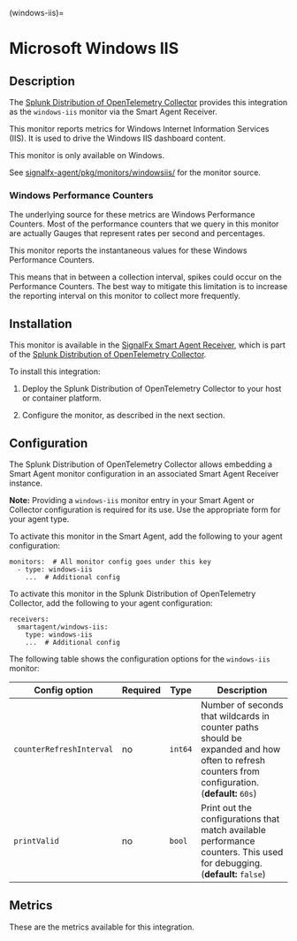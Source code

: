 (windows-iis)=

# Microsoft Windows IIS

<meta name="description" content="Documentation on the windows-iis monitor">


## Description

The [Splunk Distribution of OpenTelemetry Collector](https://github.com/signalfx/splunk-otel-collector) provides this integration as the `windows-iis` monitor via the Smart Agent Receiver.

This monitor reports metrics for Windows Internet Information Services (IIS). It is used to drive the Windows IIS dashboard content.

This monitor is only available on Windows.

See [signalfx-agent/pkg/monitors/windowsiis/](https://github.com/signalfx/signalfx-agent/tree/main/pkg/monitors/windowsiis) for the monitor source.


### Windows Performance Counters

The underlying source for these metrics are Windows Performance Counters. Most of the performance counters that we query in this monitor are actually Gauges that represent rates per second and percentages.

This monitor reports the instantaneous values for these Windows Performance Counters.

This means that in between a collection interval, spikes could occur on the Performance Counters. The best way to mitigate this limitation is to increase the reporting interval on this monitor to collect more frequently.


##  Installation

This monitor is available in the [SignalFx Smart Agent Receiver](https://github.com/signalfx/splunk-otel-collector/tree/main/internal/receiver/smartagentreceiver), which is part of the [Splunk Distribution of OpenTelemetry Collector](https://github.com/signalfx/splunk-otel-collector).

To install this integration:

1. Deploy the Splunk Distribution of OpenTelemetry Collector to your host or container platform.

2. Configure the monitor, as described in the next section.


## Configuration

The Splunk Distribution of OpenTelemetry Collector allows embedding a Smart Agent monitor configuration in an associated Smart Agent Receiver instance.

**Note:** Providing a `windows-iis` monitor entry in your Smart Agent or Collector configuration is required for its use. Use the appropriate form for your agent type.

To activate this monitor in the Smart Agent, add the following to your agent configuration:

```
monitors:  # All monitor config goes under this key
  - type: windows-iis
    ...  # Additional config
```

To activate this monitor in the Splunk Distribution of OpenTelemetry Collector, add the following to your agent configuration:

```
receivers:
  smartagent/windows-iis:
    type: windows-iis
    ...  # Additional config
```

The following table shows the configuration options for the `windows-iis` monitor:

| Config option | Required | Type | Description |
| --- | --- | --- | --- |
| `counterRefreshInterval` | no | `int64` | Number of seconds that wildcards in counter paths should be expanded and how often to refresh counters from configuration. (**default:** `60s`) |
| `printValid` | no | `bool` | Print out the configurations that match available performance counters.  This used for debugging. (**default:** `false`) |


## Metrics

These are the metrics available for this integration.

<div class="metrics-table" type="windows-iis" include="markdown"></div>
